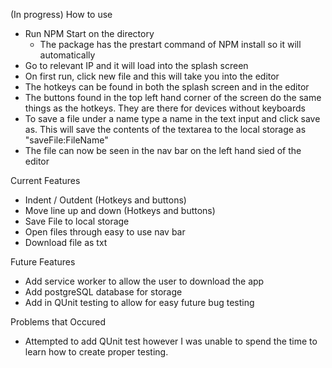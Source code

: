 (In progress)
How to use

- Run NPM Start on the directory
    - The package has the prestart command of NPM install so it will automatically 
- Go to relevant IP and it will load into the splash screen
- On first run, click new file and this will take you into the editor
- The hotkeys can be found in both the splash screen and in the editor
- The buttons found in the top left hand corner of the screen do the same things as the hotkeys. They are there for devices without keyboards
- To save a file under a name type a name in the text input and click save as. This will save the contents of the textarea to the local storage as    "saveFile:FileName"
- The file can now be seen in the nav bar on the left hand sied of the editor 

Current Features

- Indent / Outdent (Hotkeys and buttons)
- Move line up and down (Hotkeys and buttons)
- Save File to local storage
- Open files through easy to use nav bar
- Download file as txt

Future Features

- Add service worker to allow the user to download the app
- Add postgreSQL database for storage
- Add in QUnit testing to allow for easy future bug testing

Problems that Occured

- Attempted to add QUnit test however I was unable to spend the time to learn how to create proper testing.
